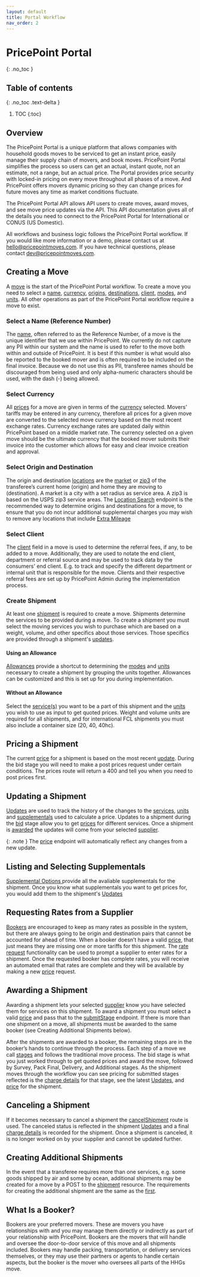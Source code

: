 ```yaml
---
layout: default
title: Portal Workflow
nav_order: 2
---
```

# PricePoint Portal
{: .no_toc }
## Table of contents
{: .no_toc .text-delta }
1. TOC
{:toc}

## Overview
The PricePoint Portal is a unique platform that allows companies with household goods moves to be serviced to get an instant price, easily manage their supply chain of movers, and book moves. PricePoint Portal simplifies the process so users can get an actual, instant quote, not an estimate, not a range, but an actual price. The Portal provides price security with locked-in pricing on every move throughout all phases of a move. And PricePoint offers movers dynamic pricing so they can change prices for future moves any time as market conditions fluctuate. 

The PricePoint Portal API allows API users to create moves, award moves, and see move price updates via the API. This API documentation gives all of the details you need to connect to the PricePoint Portal for International or CONUS (US Domestic). 

All workflows and business logic follows the PricePoint Portal workflow. If you would like more information or a demo, please contact us at hello@pricepointmoves.com. If you have technical questions, please contact dev@pricepointmoves.com.

## Creating a Move
A [move](references/corporate_accounts.html#move-resource) is the start of the PricePoint Portal workflow. To create a move you need to select a [name](references/corporate_accounts.html#move-resource), [currency](references/currencies.html#currency-resource), [origins](references/locations.html#location-search), [destinations](references/locations.html#location-search), [client](references/corporate_accounts.html#client-resource), [modes](references/corporate_accounts.html#modes), and [units](references/corporate_accounts.html#unit-resource). All other operations as part of the PricePoint Portal workflow require a move to exist.
### Select a Name (Reference Number)
The [name](references/corporate_accounts.html#move-resource), often referred to as the Reference Number, of a move is the unique identifier that we use within PricePoint. We currently do not capture any PII within our system and the name is used to refer to the move both within and outside of PricePoint. It is best if this number is what would also be reported to the booked mover and is often required to be included on the final invoice. Because we do not use this as PII, transferee names should be discouraged from being used and only alpha-numeric characters should be used, with the dash (-) being allowed.  
### Select Currency
All [prices](references/corporate_accounts.html#charge-details-resource) for a move are given in terms of the [currency](references/currencies.html#currency-resource) selected. Movers’ tariffs may be entered in any currency, therefore all prices for a given move are converted to the selected move currency based on the most recent exchange rates. Currency exchange rates are updated daily within PricePoint based on a middle market rate. The currency selected on a given move should be the ultimate currency that the booked mover submits their invoice into the customer which allows for easy and clear invoice creation and approval. 
### Select Origin and Destination
The origin and destination [locations](references/locations.html#location-resource) are the [market](references/locations.html#market) or [zip3](references/locations.html#zip3) of the transferee’s current home (origin) and home they are moving to (destination). A market is a city with a set radius as service area. A zip3 is based on the USPS zip3 service areas. The [Location Search](references/locations.html#location-search) endpoint is the recommended way to determine origins and destinations for a move, to ensure that you do not incur additional supplemental charges you may wish to remove any locations that include [Extra Mileage](references/locations.html#location-with-mileage)
### Select Client
The [client](references/corporate_accounts.html#client-resource) field in a move is used to determine the referral fees, if any, to be added to a move. Additionally, they are used to notate the end client, department or referral source and may be used to track data by the consumers' end client. E.g. to track and specify the different department or internal unit that is responsible for the move. Clients and their respective referral fees are set up by PricePoint Admin during the implementation process.
### Create Shipment
At least one [shipment](references/corporate_accounts.html#shipment-resource) is required to create a move. Shipments determine the services to be provided during a move. To create a shipment you must select the moving services you wish to purchase which are based on a weight, volume, and other specifics about those services. Those specifics are provided through a shipment's [updates](references/corporate_accounts.html#update-resource).
#### Using an Allowance
[Allowances](references/corporate_accounts.html#allowance-resource) provide a shortcut to determining the [modes](references/corporate_accounts.html#modes) and [units](references/corporate_accounts.html#unit-resource) necessary to create a shipment by grouping the units together. Allowances can be customized and this is set up for you during implementation. 
#### Without an Allowance
Select the [service(s)](references/corporate_accounts.html#modes) you want to be a part of this shipment and the [units](references/corporate_accounts.html#unit-resource) you wish to use as input to get quoted prices. Weight and volume units are required for all shipments, and for international FCL shipments you must also include a container size (20, 40, 40hc).
## Pricing a Shipment
The current [price](references/corporate_accounts.html#price-shipment) for a shipment is based on the most recent  [update](references/corporate_accounts.html#update-resource). During the bid stage you will need to make a post prices request under certain conditions. The prices route will return a 400 and tell you when you need to post prices first.

## Updating a Shipment
[Updates](references/corporate_accounts.html#update-resource) are used to track the history of the changes to the [services](references/corporate_accounts.html#modes), [units](references/corporate_accounts.html#unit-resource) and [supplementals](references/corporate_accounts.html#supplemental-resource) used to calculate a price. Updates to a shipment during the [bid](references/corporate_accounts.html#status) stage allow you to get [prices](references/corporate_accounts.html#price-shipment) for different services. Once a shipment is [awarded](#awarding-a-shipment) the updates will come from your selected [supplier](#what-is-a-booker).

{: .note }
The [price](references/corporate_accounts.html#price-shipment) endpoint will automatically reflect any changes from a new update.

## Listing and Selecting Supplementals
[Supplemental Options ](references/corporate_accounts.html#supplemental-options) provide all the avaliable supplementals for the shipment. Once you know what supplementals you want to get prices for, you would add them to the shipment's [Updates](references/corporate_accounts.html#update-resource)

## Requesting Rates from a Supplier
[Bookers](#what-is-a-booker) are encouraged to keep as many rates as possible in the system, but there are always going to be origin and destination pairs that cannot be accounted for ahead of time. When a booker doesn’t have a valid [price](references/corporate_accounts.html#price-shipment), that just means they are missing one or more tariffs for this shipment. The [rate request](references/corporate_accounts.html#rate-requests-for-move) functionality can be used to prompt a supplier to enter rates for a shipment. Once the requested booker has complete rates, you will receive an automated email that rates are complete and they will be available by making a new [price](references/corporate_accounts.html#price-shipment) request. 

## Awarding a Shipment
Awarding a shipment lets your selected [supplier](#what-is-a-booker) know you have selected them for services on this shipment. To award a shipment you must select a valid [price](references/corporate_accounts.html#price-shipment) and pass that to the [submitStage](references/corporate_accounts.html#award-shipment) endpoint. If there is more than one shipment on a move, all shipments must be awarded to the same booker (see Creating Additional Shipments below). 

After the shipments are awarded to a booker, the remaining steps are in the booker’s hands to continue through the process. Each step of a move we call [stages](references/corporate_accounts.html#status) and follows the traditional move process. The bid stage is what you just worked through to get quoted prices and award the move, followed by Survey, Pack Final, Delivery, and Additional stages. As the shipment moves through the workflow you can see pricing for submitted stages reflected is the [charge details](references/corporate_accounts.html#charge-details-resource) for that stage, see the latest [Updates](references/corporate_accounts.html#update-resource), and [price](references/corporate_accounts.html#price-shipment) for the shipment.

## Canceling a Shipment
If it becomes necessary to cancel a shipment the [cancelShipment](references/corporate_accounts.html#cancel-shipment) route is used. The canceled status is reflected in the shipment [Updates](references/corporate_accounts.html#update-resource) and a final [charge details](references/corporate_accounts.html#charge-details-resource) is recorded for the shipment. Once a shipment is canceled, it is no longer worked on by your supplier and cannot be updated further.

## Creating Additional Shipments
In the event that a transferee requires more than one services, e.g. some goods shipped by air and some by ocean, additional shipments may be created for a move by a POST to the [shipment](references/corporate_accounts.html#shipment-resource) resource. The requirements for creating the additional shipment are the same as the [first](#create-shipment).

## What Is a Booker? 
Bookers are your preferred movers. These are movers you have relationships with and you may manage them directly or indirectly as part of your relationship with PricePoint. Bookers are the movers that will handle and oversee the door-to-door service of this move and all shipments included. Bookers may handle packing, transportation, or delivery services themselves, or they may use their partners or agents to handle certain aspects, but the booker is the mover who oversees all parts of the HHGs move.